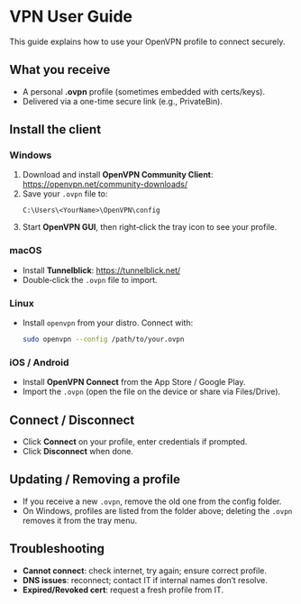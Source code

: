 # VPN User Guide

This guide explains how to use your OpenVPN profile to connect securely.

## What you receive
- A personal **.ovpn** profile (sometimes embedded with certs/keys).
- Delivered via a one-time secure link (e.g., PrivateBin).

## Install the client
### Windows
1. Download and install **OpenVPN Community Client**: https://openvpn.net/community-downloads/
2. Save your `.ovpn` file to:
   ```
   C:\Users\<YourName>\OpenVPN\config
   ```
3. Start **OpenVPN GUI**, then right‑click the tray icon to see your profile.

### macOS
- Install **Tunnelblick**: https://tunnelblick.net/  
- Double‑click the `.ovpn` file to import.

### Linux
- Install `openvpn` from your distro. Connect with:
  ```bash
  sudo openvpn --config /path/to/your.ovpn
  ```

### iOS / Android
- Install **OpenVPN Connect** from the App Store / Google Play.
- Import the `.ovpn` (open the file on the device or share via Files/Drive).

## Connect / Disconnect
- Click **Connect** on your profile, enter credentials if prompted.
- Click **Disconnect** when done.

## Updating / Removing a profile
- If you receive a new `.ovpn`, remove the old one from the config folder.
- On Windows, profiles are listed from the folder above; deleting the `.ovpn` removes it from the tray menu.

## Troubleshooting
- **Cannot connect**: check internet, try again; ensure correct profile.
- **DNS issues**: reconnect; contact IT if internal names don’t resolve.
- **Expired/Revoked cert**: request a fresh profile from IT.
